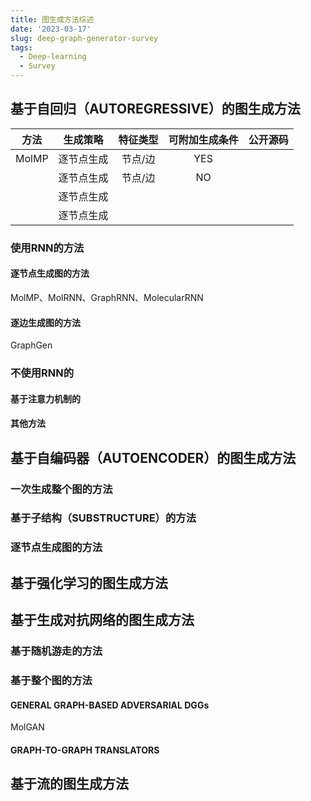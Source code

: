 ```yaml
---
title: 图生成方法综述
date: '2023-03-17'
slug: deep-graph-generator-survey
tags:
  - Deep-learning
  - Survey
---
```


## 基于自回归（AUTOREGRESSIVE）的图生成方法

| 方法  |  生成策略  | 特征类型 | 可附加生成条件 | 公开源码 |
| :---: | :--------: | :------: | :------------: | -------- |
| MolMP | 逐节点生成 | 节点/边  |      YES       |          |
|       | 逐节点生成 | 节点/边  |       NO       |          |
|       | 逐节点生成 |          |                |          |
|       | 逐节点生成 |          |                |          |

### 使用RNN的方法
#### 逐节点生成图的方法
MolMP、MolRNN、GraphRNN、MolecularRNN
#### 逐边生成图的方法
GraphGen

### 不使用RNN的
#### 基于注意力机制的
#### 其他方法


## 基于自编码器（AUTOENCODER）的图生成方法

### 一次生成整个图的方法
### 基于子结构（SUBSTRUCTURE）的方法
### 逐节点生成图的方法


## 基于强化学习的图生成方法


## 基于生成对抗网络的图生成方法
### 基于随机游走的方法
### 基于整个图的方法
#### GENERAL GRAPH-BASED ADVERSARIAL DGGs
MolGAN
#### GRAPH-TO-GRAPH TRANSLATORS

## 基于流的图生成方法



